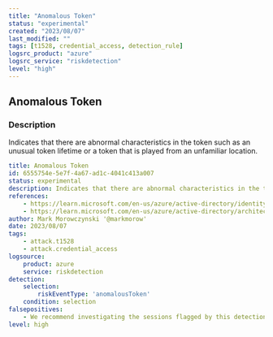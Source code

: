 ```yaml
---
title: "Anomalous Token"
status: "experimental"
created: "2023/08/07"
last_modified: ""
tags: [t1528, credential_access, detection_rule]
logsrc_product: "azure"
logsrc_service: "riskdetection"
level: "high"
---
```


## Anomalous Token

### Description

Indicates that there are abnormal characteristics in the token such as an unusual token lifetime or a token that is played from an unfamiliar location.

```yml
title: Anomalous Token
id: 6555754e-5e7f-4a67-ad1c-4041c413a007
status: experimental
description: Indicates that there are abnormal characteristics in the token such as an unusual token lifetime or a token that is played from an unfamiliar location.
references:
    - https://learn.microsoft.com/en-us/azure/active-directory/identity-protection/concept-identity-protection-risks#anomalous-token
    - https://learn.microsoft.com/en-us/azure/active-directory/architecture/security-operations-user-accounts#unusual-sign-ins
author: Mark Morowczynski '@markmorow'
date: 2023/08/07
tags:
    - attack.t1528
    - attack.credential_access
logsource:
    product: azure
    service: riskdetection
detection:
    selection:
        riskEventType: 'anomalousToken'
    condition: selection
falsepositives:
    - We recommend investigating the sessions flagged by this detection in the context of other sign-ins from the user.
level: high

```
